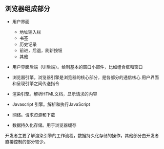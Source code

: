 
## 浏览器组成部分
* 用户界面
  * 地址输入栏
  * 书签
  * 历史记录
  * 前进，后退，刷新按钮
  * 其他

* 用户界面后端（UI后端）。绘制基本的窗口小部件，比如组合框和窗口

* 浏览器引擎。浏览器引擎是浏览器的核心部分，是各部分的通信核心
  用户界面和呈现引擎之间传送指令

* 渲染引擎。解析HTML文档，显示请求的内容

* Javascript 引擎。解析和执行JavaScript

* 网络。请求资源和下载

* 数据持久化存储。用于浏览器缓存

开发者主要了解渲染引擎的工作流程，数据持久化存储的操作，其他部分由开发者直接控制的部分较少。